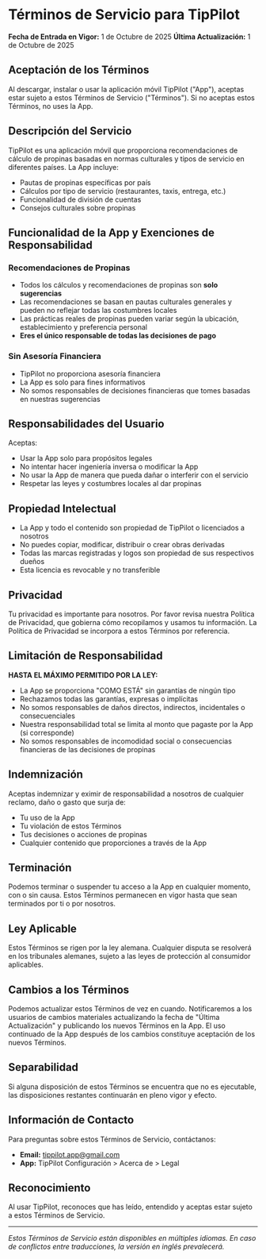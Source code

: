 # Términos de Servicio para TipPilot

**Fecha de Entrada en Vigor:** 1 de Octubre de 2025
**Última Actualización:** 1 de Octubre de 2025

## Aceptación de los Términos

Al descargar, instalar o usar la aplicación móvil TipPilot ("App"), aceptas estar sujeto a estos Términos de Servicio ("Términos"). Si no aceptas estos Términos, no uses la App.

## Descripción del Servicio

TipPilot es una aplicación móvil que proporciona recomendaciones de cálculo de propinas basadas en normas culturales y tipos de servicio en diferentes países. La App incluye:

- Pautas de propinas específicas por país
- Cálculos por tipo de servicio (restaurantes, taxis, entrega, etc.)
- Funcionalidad de división de cuentas
- Consejos culturales sobre propinas

## Funcionalidad de la App y Exenciones de Responsabilidad

### Recomendaciones de Propinas

- Todos los cálculos y recomendaciones de propinas son **solo sugerencias**
- Las recomendaciones se basan en pautas culturales generales y pueden no reflejar todas las costumbres locales
- Las prácticas reales de propinas pueden variar según la ubicación, establecimiento y preferencia personal
- **Eres el único responsable de todas las decisiones de pago**

### Sin Asesoría Financiera

- TipPilot no proporciona asesoría financiera
- La App es solo para fines informativos
- No somos responsables de decisiones financieras que tomes basadas en nuestras sugerencias

## Responsabilidades del Usuario

Aceptas:

- Usar la App solo para propósitos legales
- No intentar hacer ingeniería inversa o modificar la App
- No usar la App de manera que pueda dañar o interferir con el servicio
- Respetar las leyes y costumbres locales al dar propinas

## Propiedad Intelectual

- La App y todo el contenido son propiedad de TipPilot o licenciados a nosotros
- No puedes copiar, modificar, distribuir o crear obras derivadas
- Todas las marcas registradas y logos son propiedad de sus respectivos dueños
- Esta licencia es revocable y no transferible

## Privacidad

Tu privacidad es importante para nosotros. Por favor revisa nuestra Política de Privacidad, que gobierna cómo recopilamos y usamos tu información. La Política de Privacidad se incorpora a estos Términos por referencia.

## Limitación de Responsabilidad

**HASTA EL MÁXIMO PERMITIDO POR LA LEY:**

- La App se proporciona "COMO ESTÁ" sin garantías de ningún tipo
- Rechazamos todas las garantías, expresas o implícitas
- No somos responsables de daños directos, indirectos, incidentales o consecuenciales
- Nuestra responsabilidad total se limita al monto que pagaste por la App (si corresponde)
- No somos responsables de incomodidad social o consecuencias financieras de las decisiones de propinas

## Indemnización

Aceptas indemnizar y eximir de responsabilidad a nosotros de cualquier reclamo, daño o gasto que surja de:

- Tu uso de la App
- Tu violación de estos Términos
- Tus decisiones o acciones de propinas
- Cualquier contenido que proporciones a través de la App

## Terminación

Podemos terminar o suspender tu acceso a la App en cualquier momento, con o sin causa. Estos Términos permanecen en vigor hasta que sean terminados por ti o por nosotros.

## Ley Aplicable

Estos Términos se rigen por la ley alemana. Cualquier disputa se resolverá en los tribunales alemanes, sujeto a las leyes de protección al consumidor aplicables.

## Cambios a los Términos

Podemos actualizar estos Términos de vez en cuando. Notificaremos a los usuarios de cambios materiales actualizando la fecha de "Última Actualización" y publicando los nuevos Términos en la App. El uso continuado de la App después de los cambios constituye aceptación de los nuevos Términos.

## Separabilidad

Si alguna disposición de estos Términos se encuentra que no es ejecutable, las disposiciones restantes continuarán en pleno vigor y efecto.

## Información de Contacto

Para preguntas sobre estos Términos de Servicio, contáctanos:

- **Email:** tippilot.app@gmail.com
- **App:** TipPilot Configuración > Acerca de > Legal

## Reconocimiento

Al usar TipPilot, reconoces que has leído, entendido y aceptas estar sujeto a estos Términos de Servicio.

---

_Estos Términos de Servicio están disponibles en múltiples idiomas. En caso de conflictos entre traducciones, la versión en inglés prevalecerá._
